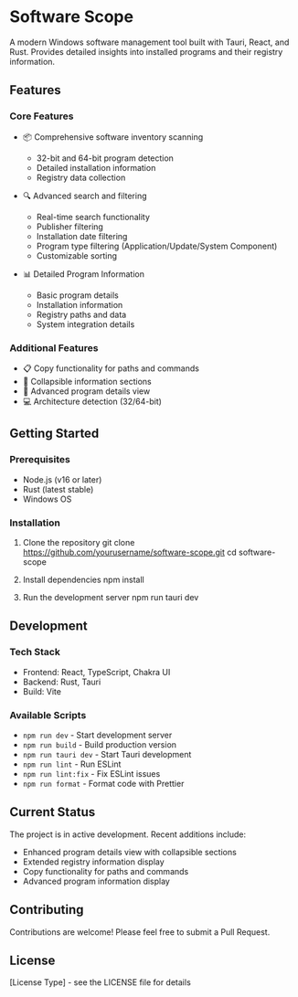 # Software Scope

A modern Windows software management tool built with Tauri, React, and Rust. Provides detailed insights into installed programs and their registry information.

## Features

### Core Features
- 📦 Comprehensive software inventory scanning
  - 32-bit and 64-bit program detection
  - Detailed installation information
  - Registry data collection

- 🔍 Advanced search and filtering
  - Real-time search functionality
  - Publisher filtering
  - Installation date filtering
  - Program type filtering (Application/Update/System Component)
  - Customizable sorting

- 📊 Detailed Program Information
  - Basic program details
  - Installation information
  - Registry paths and data
  - System integration details

### Additional Features
- 📋 Copy functionality for paths and commands
- 🎯 Collapsible information sections
- 📁 Advanced program details view
- 💻 Architecture detection (32/64-bit)

## Getting Started

### Prerequisites
- Node.js (v16 or later)
- Rust (latest stable)
- Windows OS

### Installation
1. Clone the repository
git clone https://github.com/yourusername/software-scope.git
cd software-scope


2. Install dependencies
npm install

3. Run the development server
npm run tauri dev


## Development

### Tech Stack
- Frontend: React, TypeScript, Chakra UI
- Backend: Rust, Tauri
- Build: Vite

### Available Scripts
- `npm run dev` - Start development server
- `npm run build` - Build production version
- `npm run tauri dev` - Start Tauri development
- `npm run lint` - Run ESLint
- `npm run lint:fix` - Fix ESLint issues
- `npm run format` - Format code with Prettier

## Current Status
The project is in active development. Recent additions include:
- Enhanced program details view with collapsible sections
- Extended registry information display
- Copy functionality for paths and commands
- Advanced program information display

## Contributing
Contributions are welcome! Please feel free to submit a Pull Request.

## License
[License Type] - see the LICENSE file for details